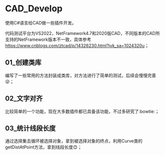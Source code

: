 # CAD_Develop
 使用C#语言给CAD做一些插件开发。

代码测试平台为VS2022，NetFramework4.7和2020版CAD，不同版本的CAD所支持的NetFramework版本不一致，具体参考<https://www.cnblogs.com/ztcad/p/14326230.html?ivk_sa=1024320u>；

## 01_创建类库
编写了一些常用的方法封装成类库，对方法进行了简单的测试，后续会慢慢完善:stuck_out_tongue_winking_eye:；

## 02_文字对齐
比较简单的一个功能，现在大多数插件都已具备该功能，不过多研究了:bowtie:；

## 03_统计线段长度
通过选择集去循环被选择对象，拿到被选择对象的终点，利用Curve类的getDistAtPoint方法，拿到线段长度:blush:；
